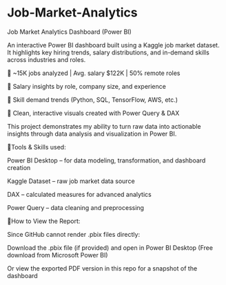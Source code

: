 # Job-Market-Analytics
Job Market Analytics Dashboard (Power BI)

An interactive Power BI dashboard built using a Kaggle job market dataset. It highlights key hiring trends, salary distributions, and in-demand skills across industries and roles.

🔹 ~15K jobs analyzed | Avg. salary $122K | 50% remote roles

🔹 Salary insights by role, company size, and experience

🔹 Skill demand trends (Python, SQL, TensorFlow, AWS, etc.)

🔹 Clean, interactive visuals created with Power Query & DAX

This project demonstrates my ability to turn raw data into actionable insights through data analysis and visualization in Power BI.


🔹Tools & Skills used:
  
  Power BI Desktop – for data modeling, transformation, and dashboard creation
  
  Kaggle Dataset – raw job market data source
  
  DAX – calculated measures for advanced analytics
  
  Power Query – data cleaning and preprocessing

🔹How to View the Report:

  Since GitHub cannot render .pbix files directly:
  
  Download the .pbix file (if provided) and open in Power BI Desktop
  (Free download from Microsoft Power BI)
  
  Or view the exported PDF version in this repo for a snapshot of the dashboard

